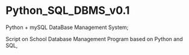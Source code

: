 # Python_SQL_DBMS_v0.1
Python + mySQL DataBase Management System;

Script on School Database Management Program based on Python and SQL,
